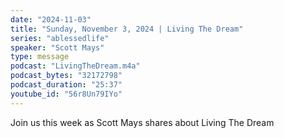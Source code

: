 ```yaml
---
date: "2024-11-03"
title: "Sunday, November 3, 2024 | Living The Dream"
series: "ablessedlife"
speaker: "Scott Mays"
type: message
podcast: "LivingTheDream.m4a"
podcast_bytes: "32172798"
podcast_duration: "25:37"
youtube_id: "56r8Un79IYo"
---
```

Join us this week as Scott Mays shares about Living The Dream
